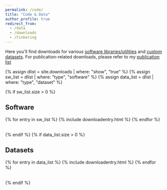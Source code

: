 ```yaml
---
permalink: /code/
title: "Code & Data"
author_profile: true
redirect_from: 
  - /data
  - /downloads
  - /tinkering
---
```


Here you'll find downloads for various [software libraries/utilities](#software) and [custom datasets](#datasets). For publication-related downloads, please refer to my [publication list](/publications) 

{% assign dlist = site.downloads | where: "show", "true" %}
{% assign sw_list = dlist | where: "type", "software" %}
{% assign data_list = dlist | where: "type", "dataset" %}

{% if sw_list.size > 0 %}
<h2 id="software" class="dlheader">Software <a href="#main"><i class="totopnav fas fa-arrow-up"></i></a></h2>
<table class="dltable">
  <tbody>
    {% for entry in sw_list %}
      {% include downloadentry.html %}
    {% endfor %}
  </tbody>
</table>
{% endif %}
{% if data_list.size > 0 %}
<h2 id="datasets" class="dlheader">Datasets <a href="#main"><i class="totopnav fas fa-arrow-up"></i></a></h2>
<table class="dltable">
  <tbody>
    {% for entry in data_list %}
      {% include downloadentry.html %}
    {% endfor %}
  </tbody>
</table>
{% endif %}
